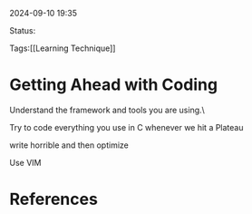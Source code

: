 2024-09-10 19:35

Status:

Tags:[[Learning Technique]]

# Getting Ahead with Coding


Understand the framework and tools you are using.\

Try to code everything you use in C whenever we hit a Plateau

write horrible and then optimize

Use VIM
# References


